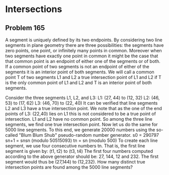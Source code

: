 #  Intersections
## Problem 165


A segment is uniquely defined by its two endpoints. By considering two line segments in plane geometry there are three possibilities: 
the segments have zero points, one point, or infinitely many points in common.
Moreover when two segments have exactly one point in common it might be the case that that common point is an endpoint of either one of the segments or of both. If a common point of two segments is not an endpoint of either of the segments it is an interior point of both segments.
We will call a common point T of two segments L1 and L2 a true intersection point of L1 and L2  if T is the only common point of L1 and L2  and T is an interior point of both segments.

Consider the three segments L1, L2, and L3:
L1: (27, 44) to (12, 32)
L2: (46, 53) to (17, 62)
L3: (46, 70) to (22, 40)
It can be verified that line segments L2 and L3 have a true intersection point. We note that as the one of the end points of L3: (22,40) lies on L1 this is not considered to be a true point of intersection. L1 and L2 have no common point. So among the three line segments, we find one true intersection point.
Now let us do the same for 5000 line segments. To this end, we generate 20000 numbers using the so-called "Blum Blum Shub" pseudo-random number generator.
s0 = 290797
sn+1 = snsn (modulo 50515093)
tn = sn (modulo 500)
To create each line segment, we use four consecutive numbers tn. That is, the first line segment is given by:
(t1, t2) to (t3, t4)
The first four numbers computed according to the above generator should be: 27, 144, 12 and 232. The first segment would thus be (27,144) to (12,232).
How many distinct true intersection points are found among the 5000 line segments?



